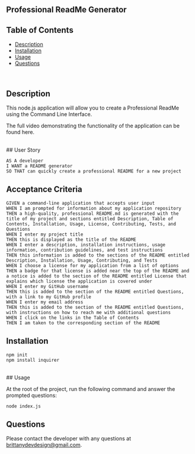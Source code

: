 ## Professional ReadMe Generator

## Table of Contents

- [Description](#description)
- [Installation](#installation)
- [Usage](#usage)
- [Questions](#questions)

<br />

## Description

This node.js application will allow you to create a Professional ReadMe using the Command Line Interface.

The full video demonstrating the functionality of the application can be found here.

<br />
## User Story

```
AS A developer
I WANT a README generator
SO THAT can quickly create a professional README for a new project
```

## Acceptance Criteria

```
GIVEN a command-line application that accepts user input
WHEN I am prompted for information about my application repository
THEN a high-quality, professional README.md is generated with the title of my project and sections entitled Description, Table of Contents, Installation, Usage, License, Contributing, Tests, and Questions
WHEN I enter my project title
THEN this is displayed as the title of the README
WHEN I enter a description, installation instructions, usage information, contribution guidelines, and test instructions
THEN this information is added to the sections of the README entitled Description, Installation, Usage, Contributing, and Tests
WHEN I choose a license for my application from a list of options
THEN a badge for that license is added near the top of the README and a notice is added to the section of the README entitled License that explains which license the application is covered under
WHEN I enter my GitHub username
THEN this is added to the section of the README entitled Questions, with a link to my GitHub profile
WHEN I enter my email address
THEN this is added to the section of the README entitled Questions, with instructions on how to reach me with additional questions
WHEN I click on the links in the Table of Contents
THEN I am taken to the corresponding section of the README
```

## Installation

```
npm init
npm install inquirer
```

<br />
## Usage

At the root of the project, run the following command and answer the prompted questions:

`node index.js`

## Questions

Please contact the developer with any questions at brittanydevdesign@gmail.com.
<br />
